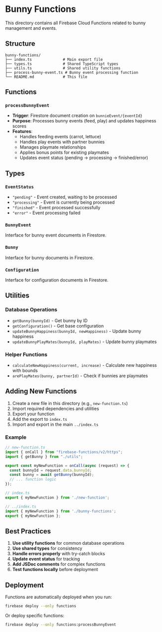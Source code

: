 # Bunny Functions

This directory contains all Firebase Cloud Functions related to bunny management and events.

## Structure

```
bunny-functions/
├── index.ts              # Main export file
├── types.ts              # Shared TypeScript types
├── utils.ts              # Shared utility functions
├── process-bunny-event.ts # Bunny event processing function
└── README.md             # This file
```

## Functions

### `processBunnyEvent`
- **Trigger**: Firestore document creation on `bunnieEvent/{eventId}`
- **Purpose**: Processes bunny events (feed, play) and updates happiness scores
- **Features**:
  - Handles feeding events (carrot, lettuce)
  - Handles play events with partner bunnies
  - Manages playmate relationships
  - Applies bonus points for existing playmates
  - Updates event status (pending → processing → finished/error)

## Types

### `EventStatus`
- `"pending"` - Event created, waiting to be processed
- `"processing"` - Event is currently being processed
- `"finished"` - Event processed successfully
- `"error"` - Event processing failed

### `BunnyEvent`
Interface for bunny event documents in Firestore.

### `Bunny`
Interface for bunny documents in Firestore.

### `Configuration`
Interface for configuration documents in Firestore.

## Utilities

### Database Operations
- `getBunny(bunnyId)` - Get bunny by ID
- `getConfiguration()` - Get base configuration
- `updateBunnyHappiness(bunnyId, newHappiness)` - Update bunny happiness
- `updateBunnyPlayMates(bunnyId, playMates)` - Update bunny playmates

### Helper Functions
- `calculateNewHappiness(current, increase)` - Calculate new happiness with bounds
- `arePlayMates(bunny, partnerId)` - Check if bunnies are playmates

## Adding New Functions

1. Create a new file in this directory (e.g., `new-function.ts`)
2. Import required dependencies and utilities
3. Export your function
4. Add the export to `index.ts`
5. Import and export in the main `../index.ts`

### Example

```typescript
// new-function.ts
import { onCall } from "firebase-functions/v2/https";
import { getBunny } from "./utils";

export const myNewFunction = onCall(async (request) => {
  const bunnyId = request.data.bunnyId;
  const bunny = await getBunny(bunnyId);
  // ... function logic
});

// index.ts
export { myNewFunction } from './new-function';

// ../index.ts
import { myNewFunction } from './bunny-functions';
export { myNewFunction };
```

## Best Practices

1. **Use utility functions** for common database operations
2. **Use shared types** for consistency
3. **Handle errors properly** with try-catch blocks
4. **Update event status** for tracking
5. **Add JSDoc comments** for complex functions
6. **Test functions locally** before deployment

## Deployment

Functions are automatically deployed when you run:
```bash
firebase deploy --only functions
```

Or deploy specific functions:
```bash
firebase deploy --only functions:processBunnyEvent
``` 
